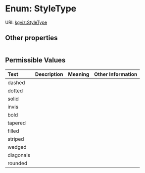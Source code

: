 
# Enum: StyleType




URI: [kgviz:StyleType](https://w3id.org/kgviz/StyleType)


## Other properties

|  |  |  |
| --- | --- | --- |

## Permissible Values

| Text | Description | Meaning | Other Information |
| :--- | :---: | :---: | ---: |
| dashed |  |  |  |
| dotted |  |  |  |
| solid |  |  |  |
| invis |  |  |  |
| bold |  |  |  |
| tapered |  |  |  |
| filled |  |  |  |
| striped |  |  |  |
| wedged |  |  |  |
| diagonals |  |  |  |
| rounded |  |  |  |

